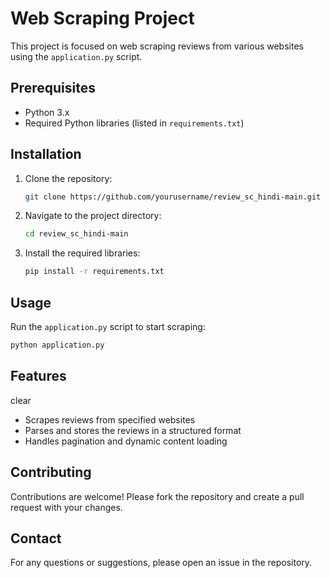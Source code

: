 # Web Scraping Project

This project is focused on web scraping reviews from various websites using the `application.py` script.

## Prerequisites

- Python 3.x
- Required Python libraries (listed in `requirements.txt`)

## Installation

1. Clone the repository:
    ```sh
    git clone https://github.com/yourusername/review_sc_hindi-main.git
    ```
2. Navigate to the project directory:
    ```sh
    cd review_sc_hindi-main
    ```
3. Install the required libraries:
    ```sh
    pip install -r requirements.txt
    ```

## Usage

Run the `application.py` script to start scraping:
```sh
python application.py
```

## Features
clear
- Scrapes reviews from specified websites
- Parses and stores the reviews in a structured format
- Handles pagination and dynamic content loading

## Contributing

Contributions are welcome! Please fork the repository and create a pull request with your changes.


## Contact

For any questions or suggestions, please open an issue in the repository.
